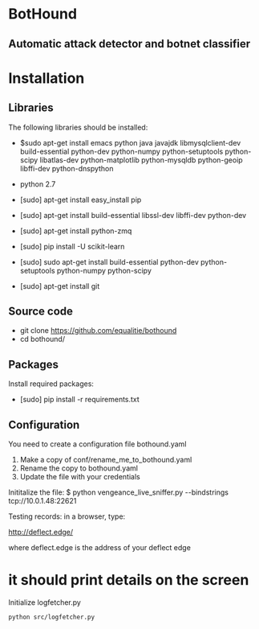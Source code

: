 BotHound
=======

Automatic attack detector and botnet classifier
-----------

# Installation

## Libraries
The following libraries should be installed:

* $sudo apt-get install emacs python java javajdk libmysqlclient-dev build-essential python-dev python-numpy python-setuptools python-scipy libatlas-dev python-matplotlib python-mysqldb python-geoip libffi-dev python-dnspython
* python 2.7
* [sudo] apt-get install easy_install pip

* [sudo] apt-get install build-essential libssl-dev libffi-dev python-dev
* [sudo] apt-get install python-zmq

* [sudo] pip install -U scikit-learn 

* [sudo] sudo apt-get install build-essential python-dev python-setuptools python-numpy python-scipy
* [sudo] apt-get install git
  
## Source code 

* git clone https://github.com/equalitie/bothound
* cd bothound/

## Packages
Install required packages:

* [sudo] pip install -r requirements.txt  

## Configuration 
You need to create a configuration file bothound.yaml
1. Make a copy of conf/rename_me_to_bothound.yaml
2. Rename the copy to bothound.yaml
3. Update the file with your credentials
 

Inititalize the file:
 $ python vengeance_live_sniffer.py --bindstrings tcp://10.0.1.48:22621

Testing records: 
in a browser, type:

http://deflect.edge/

where deflect.edge is the address of your deflect edge

 # it should print details on the screen


Initialize logfetcher.py

    python src/logfetcher.py

